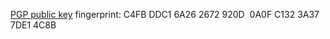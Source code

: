 [PGP public key](sunknudsen-legacy.asc) fingerprint: C4FB DDC1 6A26 2672 920D &nbsp;0A0F C132 3A37 7DE1 4C8B